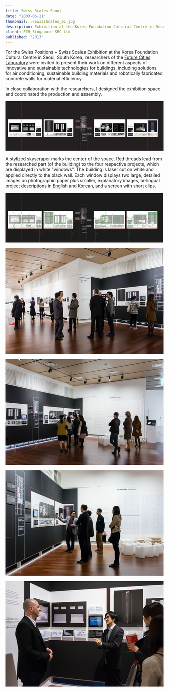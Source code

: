 ```yaml
---
title: Swiss Scales Seoul
date: "2003-06-21"
thumbnail: ./SwissScales_01.jpg
description: Exhibition at the Korea Foundation Cultural Centre in Seoul, South Korea.
client: ETH Singapore SEC Ltd
published: "2013"
---
```


For the Swiss Positions + Swiss Scales Exhibition at the Korea Foundation Cultural Centre in Seoul, South Korea, researchers of the [Future Cities Laboratory](https://fcl.ethz.ch/) were invited to present their work on different aspects of innovative and sustainable technologies for buildings, including solutions for air conditioning, sustainable building materials and robotically fabricated concrete walls for material efficiency.

In close collaboration with the researchers, I designed the exhibition space and coordinated the production and assembly.

<div class="kg-card kg-image-card kg-width-wide kg-nopointer">

![Swiss Scales exhibition impression](./SwissScales_wall_hanging.jpg)

</div>

A stylized skyscraper marks the center of the space. Red threads lead from the researched part (of the building) to the four respective projects, which are displayed in white "windows". The building is laser cut on white and applied directly to the black wall. Each window displays two large, detailed images on photographic paper plus smaller, explanatory images, bi-lingual project descriptions in English and Korean, and a screen with short clips.

<div class="kg-card kg-image-card kg-nopointer">

![Swiss Scales measured](./SwissScales_measured.gif)

</div>

<div class="kg-nopointer">

![Swiss Scales exhibition impression](./SwissScales_02.jpg)

</div>

<div class="kg-nopointer">

![Swiss Scales exhibition impression](./SwissScales_03.jpg)

</div>


<div class="kg-nopointer">

![Swiss Scales exhibition impression](./SwissScales_04.jpg)

</div>


<div class="kg-nopointer">

![Swiss Scales exhibition impression](./SwissScales_05.jpg)

</div>

